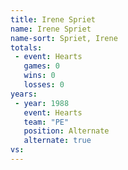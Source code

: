 ```yaml
---
title: Irene Spriet
name: Irene Spriet
name-sort: Spriet, Irene
totals:
 - event: Hearts
   games: 0
   wins: 0
   losses: 0
years:
 - year: 1988
   event: Hearts
   team: "PE"
   position: Alternate
   alternate: true
vs:
---
```

